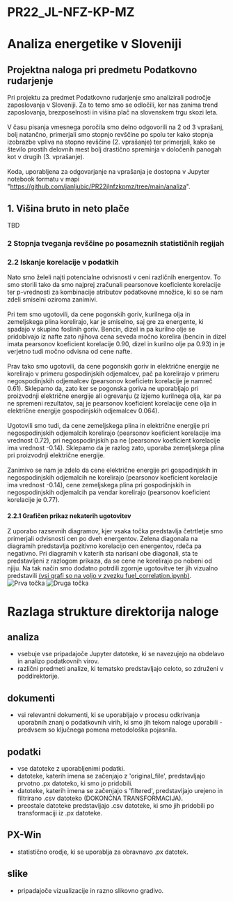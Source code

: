 # PR22_JL-NFZ-KP-MZ
# Analiza energetike v Sloveniji
## Projektna naloga pri predmetu Podatkovno rudarjenje

Pri projektu za predmet Podatkovno rudarjenje smo analizirali področje zaposlovanja v Sloveniji. Za to temo smo se odločili, ker nas zanima trend zaposlovanja, brezposelnosti in višina plač na slovenskem trgu skozi leta.
<br><br>
V času pisanja vmesnega poročila smo delno odgovorili na 2 od 3 vprašanj, bolj natančno, primerjali smo stopnjo revščine po spolu ter kako stopnja izobrazbe vpliva na stopno revščine (2. vprašanje) ter primerjali, kako se število prostih delovnih mest bolj drastično spreminja v določenih panogah kot v drugih (3. vprašanje).
<br><br>
Koda, uporabljena za odgovarjanje na vprašanja je dostopna v Jupyter notebook formatu v mapi "https://github.com/janljubic/PR22jlnfzkpmz/tree/main/analiza".


## 1. Višina bruto in neto plače

TBD


### 2 Stopnja tveganja revščine po posameznih statističnih regijah




### 2.2 Iskanje korelacije v podatkih

Nato smo želeli najti potencialne odvisnosti v ceni različnih energentov. To smo storili tako da smo najprej zračunali pearsonove koeficiente korelacije ter p-vrednosti za kombinacije atributov podatkovne množice, ki so se nam zdeli smiselni oziroma zanimivi.
<br><br>
Pri tem smo ugotovili, da cene pogonskih goriv, kurilnega olja in zemeljskega plina korelirajo, kar je smiselno, saj gre za energente, ki spadajo v skupino foslinih goriv. Bencin, dizel in pa kurilno olje se pridobivajo iz nafte zato njihova cena seveda močno korelira (bencin in dizel imata pearsonov koeficient korelacije 0.90, dizel in kurilno olje pa 0.93) in je verjetno tudi močno odvisna od cene nafte.
<br><br> 
Prav tako smo ugotovili, da cene pogonskih goriv in električne energije ne korelirajo v primeru gospodinjskih odjemalcev, pač pa korelirajo v primeru negospodinjskih odjemalcev (pearsonov koeficietn korelacije je namreč 0.61). Sklepamo da, zato ker se pogonska goriva ne uporabljajo pri proizvodnji električne energije ali ogrevanju (z izjemo kurilnega olja, kar pa ne spremeni rezultatov, saj je pearsonov koeficient korelacije cene olja in električne energije gospodinjskih odjemalcev 0.064).
<br><br>
Ugotovili smo tudi, da cene zemeljskega plina in električne energije pri negospodinjskih odjemalcih korelirajo (pearsonov koeficient korelacije ima vrednost 0.72), pri negospodinjskih pa ne (pearsonov koeficient korelacije ima vrednost -0.14). Sklepamo da je razlog zato, uporaba zemeljskega plina pri proizvodnji električne energije.
<br><br>
Zanimivo se nam je zdelo da cene električne energije pri gospodinjskih in negospodinjskih odjemalcih ne korelirajo (pearsonov koeficient korelacije ima vrednost -0.14), cene zemeljskega plina pri gospodinjskih in negospodinjskih odjemalcih pa vendar korelirajo (pearsonov koeficient korelacije je 0.77).
<br>

#### 2.2.1 Grafičen prikaz nekaterih ugotovitev

Z uporabo razsevnih diagramov, kjer vsaka točka predstavlja četrtletje smo primerjali odvisnosti cen po dveh energentov. Zelena diagonala na diagramih predstavlja pozitivno korelacijo cen energentov, rdeča pa negativno. Pri diagramih v katerih sta narisani obe diagonali, sta te predstavljeni z razlogom prikaza, da se cene ne korelirajo po nobeni od njiju. Na tak način smo dodatno potrdili zgornje ugotovitve ter jih vizualno predstavili [(vsi grafi so na voljo v zvezku fuel_correlation.ipynb)](src/fuel_correlation.ipynb).
<br>
![Prva točka](resources/Korelacija%201.png) ![Druga točka](resources/Korelacija%202.png)

# Razlaga strukture direktorija naloge
## analiza
- vsebuje vse pripadajoče Jupyter datoteke, ki se navezujejo na obdelavo in analizo podatkovnih virov.
- različni predmeti analize, ki tematsko predstavljajo celoto, so združeni v poddirektorije.
## dokumenti
- vsi relevantni dokumenti, ki se uporabljajo v procesu odkrivanja uporabnih znanj o podatkovnih virih, ki smo jih tekom naloge uporabili - predvsem so ključnega pomena metodološka pojasnila.
## podatki
- vse datoteke z uporabljenimi podatki.
- datoteke, katerih imena se začenjajo z 'original_file', predstavljajo prvotno .px datoteko, ki smo jo pridobili.
- datoteke, katerih imena se začenjajo s 'filtered', predstavljajo urejeno in filtrirano .csv datoteko (DOKONČNA TRANSFORMACIJA).
- preostale datoteke predstavljajo .csv datoteke, ki smo jih pridobili po transformaciji iz .px datoteke.
## PX-Win
- statistično orodje, ki se uporablja za obravnavo .px datotek.
## slike
- pripadajoče vizualizacije in razno slikovno gradivo.
